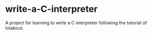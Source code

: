 # write-a-C-interpreter
A project for learning to wirte a C interpreter following the tutorial of lotabout.
